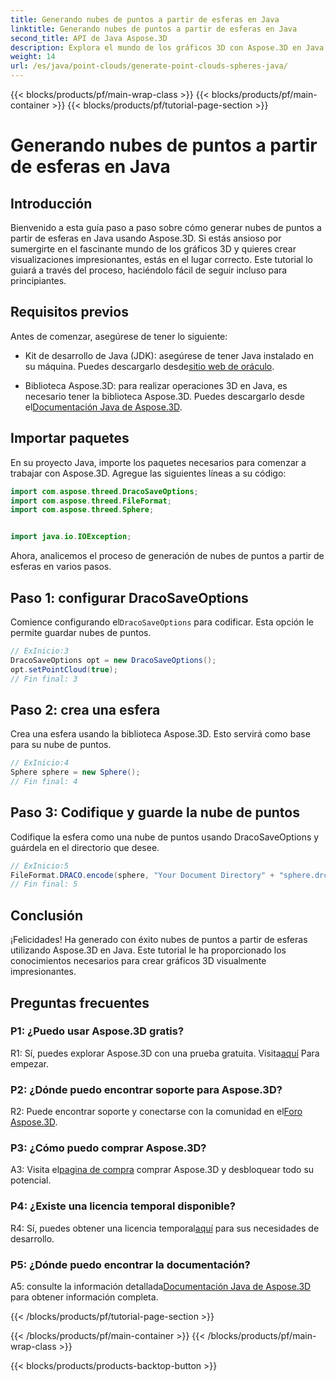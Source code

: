 ```yaml
---
title: Generando nubes de puntos a partir de esferas en Java
linktitle: Generando nubes de puntos a partir de esferas en Java
second_title: API de Java Aspose.3D
description: Explora el mundo de los gráficos 3D con Aspose.3D en Java. Aprenda a generar nubes de puntos a partir de esferas con este tutorial fácil de seguir.
weight: 14
url: /es/java/point-clouds/generate-point-clouds-spheres-java/
---
```


{{< blocks/products/pf/main-wrap-class >}}
{{< blocks/products/pf/main-container >}}
{{< blocks/products/pf/tutorial-page-section >}}

# Generando nubes de puntos a partir de esferas en Java

## Introducción

Bienvenido a esta guía paso a paso sobre cómo generar nubes de puntos a partir de esferas en Java usando Aspose.3D. Si estás ansioso por sumergirte en el fascinante mundo de los gráficos 3D y quieres crear visualizaciones impresionantes, estás en el lugar correcto. Este tutorial lo guiará a través del proceso, haciéndolo fácil de seguir incluso para principiantes.

## Requisitos previos

Antes de comenzar, asegúrese de tener lo siguiente:

-  Kit de desarrollo de Java (JDK): asegúrese de tener Java instalado en su máquina. Puedes descargarlo desde[sitio web de oráculo](https://www.oracle.com/java/technologies/javase-downloads.html).

-  Biblioteca Aspose.3D: para realizar operaciones 3D en Java, es necesario tener la biblioteca Aspose.3D. Puedes descargarlo desde el[Documentación Java de Aspose.3D](https://reference.aspose.com/3d/java/).

## Importar paquetes

En su proyecto Java, importe los paquetes necesarios para comenzar a trabajar con Aspose.3D. Agregue las siguientes líneas a su código:

```java
import com.aspose.threed.DracoSaveOptions;
import com.aspose.threed.FileFormat;
import com.aspose.threed.Sphere;


import java.io.IOException;
```

Ahora, analicemos el proceso de generación de nubes de puntos a partir de esferas en varios pasos.

## Paso 1: configurar DracoSaveOptions

 Comience configurando el`DracoSaveOptions` para codificar. Esta opción le permite guardar nubes de puntos.

```java
// ExInicio:3
DracoSaveOptions opt = new DracoSaveOptions();
opt.setPointCloud(true);
// Fin final: 3
```

## Paso 2: crea una esfera

Crea una esfera usando la biblioteca Aspose.3D. Esto servirá como base para su nube de puntos.

```java
// ExInicio:4
Sphere sphere = new Sphere();
// Fin final: 4
```

## Paso 3: Codifique y guarde la nube de puntos

Codifique la esfera como una nube de puntos usando DracoSaveOptions y guárdela en el directorio que desee.

```java
// ExInicio:5
FileFormat.DRACO.encode(sphere, "Your Document Directory" + "sphere.drc", opt);
// Fin final: 5
```

## Conclusión

¡Felicidades! Ha generado con éxito nubes de puntos a partir de esferas utilizando Aspose.3D en Java. Este tutorial le ha proporcionado los conocimientos necesarios para crear gráficos 3D visualmente impresionantes.

## Preguntas frecuentes

### P1: ¿Puedo usar Aspose.3D gratis?

 R1: Sí, puedes explorar Aspose.3D con una prueba gratuita. Visita[aquí](https://releases.aspose.com/) Para empezar.

### P2: ¿Dónde puedo encontrar soporte para Aspose.3D?

 R2: Puede encontrar soporte y conectarse con la comunidad en el[Foro Aspose.3D](https://forum.aspose.com/c/3d/18).

### P3: ¿Cómo puedo comprar Aspose.3D?

 A3: Visita el[pagina de compra](https://purchase.aspose.com/buy) comprar Aspose.3D y desbloquear todo su potencial.

### P4: ¿Existe una licencia temporal disponible?

 R4: Sí, puedes obtener una licencia temporal[aquí](https://purchase.aspose.com/temporary-license/) para sus necesidades de desarrollo.

### P5: ¿Dónde puedo encontrar la documentación?

 A5: consulte la información detallada[Documentación Java de Aspose.3D](https://reference.aspose.com/3d/java/) para obtener información completa.

{{< /blocks/products/pf/tutorial-page-section >}}

{{< /blocks/products/pf/main-container >}}
{{< /blocks/products/pf/main-wrap-class >}}

{{< blocks/products/products-backtop-button >}}

